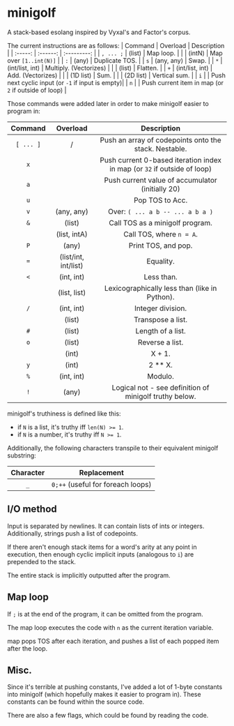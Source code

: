 # minigolf
A stack-based esolang inspired by Vyxal's and Factor's corpus.

The current instructions are as follows:
| Command | Overload | Description |
| :-----: | :------: | :---------: |
| `, ... ;`     | (list)    | Map loop. |
|         | (intN)   | Map over `[1..int(N)]` |
| `:`     | (any)    | Duplicate TOS. |
| `s`     | (any, any) | Swap. |
| `*`     | (int/list, int) | Multiply. (Vectorizes) |
|         | (list) | Flatten. |
| `+`     | (int/list, int) | Add. (Vectorizes) |
|         | (1D list) | Sum. |
|         | (2D list) | Vertical sum. |
| `i`     |        | Push next cyclic input (or `-1` if input is empty)|
| `n`     |        | Push current item in map (or `2` if outside of loop) |

Those commands were added later in order to make minigolf easier to program in:

| Command | Overload | Description |
| :-----: | :------: | :---------: |
| `[ ... ]` | / | Push an array of codepoints onto the stack. Nestable. |
| `x`     |        | Push current 0-based iteration index in map (or `32` if outside of loop) |
| `a`     |        | Push current value of accumulator (initially 20) |
| `u`     |        | Pop TOS to Acc. |
| `v`     | (any, any) | Over: `( ... a b -- ... a b a )` |
| `&`     | (list) | Call TOS as a minigolf program. |
|         | (list, intA) | Call TOS, where `n = A`. |
| `P`     | (any)  | Print TOS, and pop. |
| `=`     | (list/int, int/list) | Equality. |
| `<`     | (int, int) | Less than. |
|         | (list, list) | Lexicographically less than (like in Python). |
| `/`     | (int, int) | Integer division. |
|         | (list) | Transpose a list. |
| `#`     | (list) | Length of a list. |
| `o`     | (list) | Reverse a list. |
|         | (int)  | X + 1. |
| `y`     | (int)      | 2 ** X. |
| `%`     | (int, int) | Modulo. |
| `!`     | (any)      | Logical not - see definition of minigolf truthy below. |

minigolf's truthiness is defined like this:
* if `N` is a list, it's truthy iff `len(N) >= 1`.
* if `N` is a number, it's truthy iff `N >= 1`.

Additionally, the following characters transpile to their equivalent minigolf substring:

| Character | Replacement |
| :-------: | :---------: |
| `_`       | `0;++` (useful for foreach loops) |

## I/O method
Input is separated by newlines. It can contain lists of ints or integers. Additionally, strings push a list of codepoints.

If there aren't enough stack items for a word's arity at any point in execution, then enough cyclic implicit inputs (analogous to `i`) are prepended to the stack.

The entire stack is implicitly outputted after the program.

## Map loop
If `;` is at the end of the program, it can be omitted from the program.

The map loop executes the code with `n` as the current iteration variable.

map pops TOS after each iteration, and pushes a list of each popped item after the loop.

## Misc.
Since it's terrible at pushing constants, I've added a lot of 1-byte constants into minigolf (which hopefully makes it easier to program in). These constants can be found within the source code.

There are also a few flags, which could be found by reading the code.
